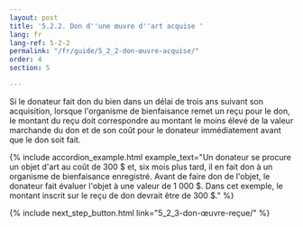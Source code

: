 ```yaml
---
layout: post
title: '5.2.2. Don d''une œuvre d''art acquise '
lang: fr
lang-ref: 5-2-2
permalink: "/fr/guide/5_2_2-don-œuvre-acquise/"
order: 4
section: 5

---
```

Si le donateur fait don du bien dans un délai de trois ans suivant son acquisition, lorsque l'organisme de bienfaisance remet un reçu pour le don, le montant du reçu doit correspondre au montant le moins élevé de la valeur marchande du don et de son coût pour le donateur immédiatement avant que le don soit fait.

{% include accordion_example.html
example_text="Un donateur se procure un objet d'art au coût de 300 $ et, six mois plus tard, il en fait don à un organisme de bienfaisance enregistré. Avant de faire don de l'objet, le donateur fait évaluer l'objet à une valeur de 1 000 $. Dans cet exemple, le montant inscrit sur le reçu de don devrait être de 300 $."
%}

{% include next_step_button.html link="5_2_3-don-œuvre-reçue/" %}